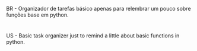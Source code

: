 BR - Organizador de tarefas básico apenas para relembrar um pouco sobre funções base em python. 

# 

US - Basic task organizer just to remind a little about basic functions in python. 